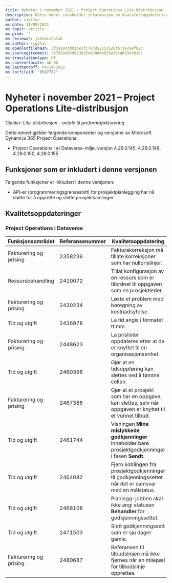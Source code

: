 ```yaml
---
title: Nyheter i november 2021 – Project Operations Lite-distribusjon
description: Dette emnet inneholder informasjon om kvalitetsoppdateringene som er tilgjengelige i utgivelsen av Project Operations Lite-distribusjon fra november 2021.
author: sigitac
ms.date: 11/09/2021
ms.topic: article
ms.prod: ''
ms.reviewer: johnmichalak
ms.author: sigitac
ms.openlocfilehash: 3f3a19cddd1b91fc76c852153526fb7197a9f92c
ms.sourcegitcommit: c0792bd65d92db25e0e8864879a19c4b93efb10c
ms.translationtype: HT
ms.contentlocale: nb-NO
ms.lasthandoff: 04/14/2022
ms.locfileid: "8587782"
---
```

# <a name="whats-new-november-2021---project-operations-lite-deployment"></a>Nyheter i november 2021 – Project Operations Lite-distribusjon

_Gjelder: Lite-distribusjon – avtale til proformafakturering_

Dette emnet gjelder følgende komponenter og versjoner av Microsoft Dynamics 365 Project Operations:

- Project Operations i et Dataverse-miljø, versjon 4.26.0.145, 4.26.0.148, 4.26.0.150, 4.26.0.155
  
## <a name="features-included-in-this-release"></a>Funksjoner som er inkludert i denne versjonen

Følgende funksjoner er inkludert i denne versjonen:

- API-er (programmeringsgrensesnitt) for prosjektplanlegging har nå støtte for å opprette og slette prosjektsamlinger

## <a name="quality-updates"></a>Kvalitetsoppdateringer

### <a name="project-operations-in-dataverse"></a>Project Operations i Dataverse

| Funksjonsområdet | Referansenummer | Kvalitetsoppdatering |
| --- | --- | --- |
| Fakturering og prising | 2358236 | Fakturakorreksjon må tillate korreksjoner som har nullprislinjer. |
| Ressursbehandling | 2410072 | Tillat konfigurasjon av en ressurs som er tilordnet til oppgaven som en prosjektleder. |
| Fakturering og prising | 2430234 | Løste et problem med beregning av kostnadsytelse. |
| Tid og utgift | 2436978 | La tid angis i formatet tt:mm. |
| Fakturering og prising | 2448623 | La prislister oppdateres etter at de er knyttet til en organisasjonsenhet. |
| Tid og utgift | 2460396 | Gjør at en tidsoppføring kan slettes ved å tømme cellen. |
| Fakturering og prising | 2467386 | Gjør at et prosjekt som har en oppgave, kan slettes, selv når oppgaven er knyttet til et vunnet tilbud. |
| Tid og utgift | 2461744 | Visningen **Mine mislykkede godkjenninger** inneholder bare prosjektgodkjenninger i fasen **Sendt**. |
| Tid og utgift | 2464082 | Fjern koblingen fra prosjektgodkjenninger til godkjenningssettet når det er samsvar med en målstatus. |
| Tid og utgift | 2468108 | Planlegg-jobben skal ikke angi statusen **Behandler** for godkjenningssettet. |
| Tid og utgift | 2471503 | Slett godkjenningssett som er sju dager gamle. |
| Fakturering og prising | 2480687 | Referansen til tilbudslinjen må ikke fjernes når en milepæl for tilbudslinje opprettes. |

